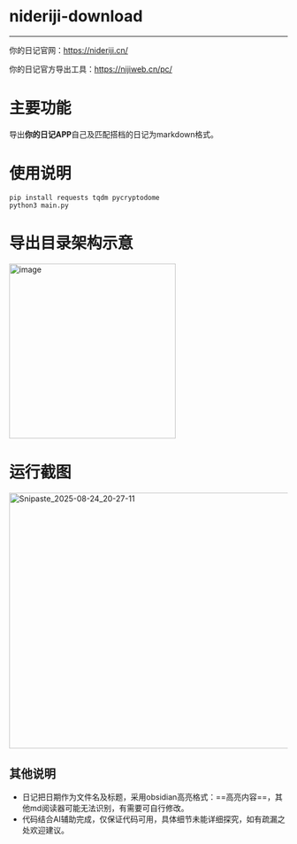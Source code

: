 # nideriji-download
---
你的日记官网：https://nideriji.cn/

你的日记官方导出工具：https://nijiweb.cn/pc/
# 主要功能
导出**你的日记APP**自己及匹配搭档的日记为markdown格式。
# 使用说明
```
pip install requests tqdm pycryptodome
python3 main.py
```

# 导出目录架构示意


<img width="301" height="316" alt="image" src="https://github.com/user-attachments/assets/55813be5-5420-404c-abbf-017abf506c78" />


# 运行截图
<img width="767" height="462" alt="Snipaste_2025-08-24_20-27-11" src="https://github.com/user-attachments/assets/bc7e4389-7f9d-41cf-b337-a5e71ee8dff8" />


## 其他说明
- 日记把日期作为文件名及标题，采用obsidian高亮格式：==高亮内容==，其他md阅读器可能无法识别，有需要可自行修改。
- 代码结合AI辅助完成，仅保证代码可用，具体细节未能详细探究，如有疏漏之处欢迎建议。
